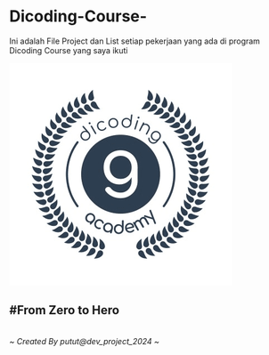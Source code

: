 # Dicoding-Course-
Ini adalah File Project dan List setiap pekerjaan yang ada di program Dicoding Course yang saya ikuti

<img src = "https://github.com/pututdev/Dicoding-Course/blob/main/dicoding.png" width = "400" height="400">


<h2>#From Zero to Hero</h2>
<br>
<i>~ Created By putut@dev_project_2024 ~</i>
